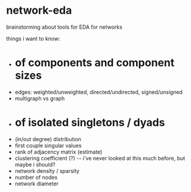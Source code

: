 # network-eda
brainstorming about tools for EDA for networks

things i want to know:

- # of components and component sizes
- edges: weighted/unweighted, directed/undirected, signed/unsigned
- multigraph vs graph
- # of isolated singletons / dyads
- (in/out degree) distribution
- first couple singular values
- rank of adjacency matrix (estimate)
- clustering coefficient (?) -- i've never looked at this much before, but maybe i should?
- network density / sparsity
- number of nodes
- network diameter
